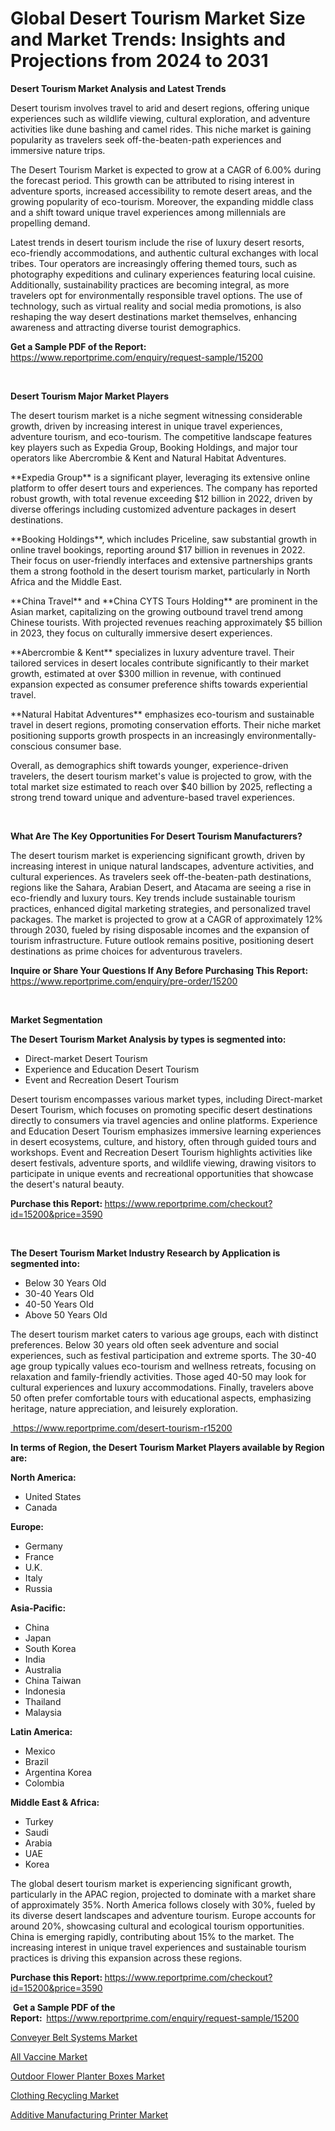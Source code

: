 <p><h1>Global Desert Tourism Market Size and Market Trends: Insights and Projections from 2024 to 2031</h1></p><p><strong>Desert Tourism Market Analysis and Latest Trends</strong></p>
<p><p>Desert tourism involves travel to arid and desert regions, offering unique experiences such as wildlife viewing, cultural exploration, and adventure activities like dune bashing and camel rides. This niche market is gaining popularity as travelers seek off-the-beaten-path experiences and immersive nature trips. </p><p>The Desert Tourism Market is expected to grow at a CAGR of 6.00% during the forecast period. This growth can be attributed to rising interest in adventure sports, increased accessibility to remote desert areas, and the growing popularity of eco-tourism. Moreover, the expanding middle class and a shift toward unique travel experiences among millennials are propelling demand. </p><p>Latest trends in desert tourism include the rise of luxury desert resorts, eco-friendly accommodations, and authentic cultural exchanges with local tribes. Tour operators are increasingly offering themed tours, such as photography expeditions and culinary experiences featuring local cuisine. Additionally, sustainability practices are becoming integral, as more travelers opt for environmentally responsible travel options. The use of technology, such as virtual reality and social media promotions, is also reshaping the way desert destinations market themselves, enhancing awareness and attracting diverse tourist demographics.</p></p>
<p><strong>Get a Sample PDF of the Report:&nbsp;</strong> <a href="https://www.reportprime.com/enquiry/request-sample/15200?utm_campaign=1837&utm_medium=2&utm_source=Github&utm_content=ia&utm_term=29112024&utm_id=desert-tourism">https://www.reportprime.com/enquiry/request-sample/15200</a></p>
<p>&nbsp;</p>
<p><strong>Desert Tourism Major Market Players</strong></p>
<p><p>The desert tourism market is a niche segment witnessing considerable growth, driven by increasing interest in unique travel experiences, adventure tourism, and eco-tourism. The competitive landscape features key players such as Expedia Group, Booking Holdings, and major tour operators like Abercrombie & Kent and Natural Habitat Adventures.</p><p>**Expedia Group** is a significant player, leveraging its extensive online platform to offer desert tours and experiences. The company has reported robust growth, with total revenue exceeding $12 billion in 2022, driven by diverse offerings including customized adventure packages in desert destinations.</p><p>**Booking Holdings**, which includes Priceline, saw substantial growth in online travel bookings, reporting around $17 billion in revenues in 2022. Their focus on user-friendly interfaces and extensive partnerships grants them a strong foothold in the desert tourism market, particularly in North Africa and the Middle East.</p><p>**China Travel** and **China CYTS Tours Holding** are prominent in the Asian market, capitalizing on the growing outbound travel trend among Chinese tourists. With projected revenues reaching approximately $5 billion in 2023, they focus on culturally immersive desert experiences.</p><p>**Abercrombie & Kent** specializes in luxury adventure travel. Their tailored services in desert locales contribute significantly to their market growth, estimated at over $300 million in revenue, with continued expansion expected as consumer preference shifts towards experiential travel.</p><p>**Natural Habitat Adventures** emphasizes eco-tourism and sustainable travel in desert regions, promoting conservation efforts. Their niche market positioning supports growth prospects in an increasingly environmentally-conscious consumer base.</p><p>Overall, as demographics shift towards younger, experience-driven travelers, the desert tourism market's value is projected to grow, with the total market size estimated to reach over $40 billion by 2025, reflecting a strong trend toward unique and adventure-based travel experiences.</p></p>
<p>&nbsp;</p>
<p><strong>What Are The Key Opportunities For Desert Tourism Manufacturers?</strong></p>
<p><p>The desert tourism market is experiencing significant growth, driven by increasing interest in unique natural landscapes, adventure activities, and cultural experiences. As travelers seek off-the-beaten-path destinations, regions like the Sahara, Arabian Desert, and Atacama are seeing a rise in eco-friendly and luxury tours. Key trends include sustainable tourism practices, enhanced digital marketing strategies, and personalized travel packages. The market is projected to grow at a CAGR of approximately 12% through 2030, fueled by rising disposable incomes and the expansion of tourism infrastructure. Future outlook remains positive, positioning desert destinations as prime choices for adventurous travelers.</p></p>
<p><strong>Inquire or Share Your Questions If Any Before Purchasing This Report:</strong> <a href="https://www.reportprime.com/enquiry/pre-order/15200?utm_campaign=1837&utm_medium=2&utm_source=Github&utm_content=ia&utm_term=29112024&utm_id=desert-tourism">https://www.reportprime.com/enquiry/pre-order/15200</a></p>
<p>&nbsp;</p>
<p><strong>Market Segmentation</strong></p>
<p><strong>The Desert Tourism Market Analysis by types is segmented into:</strong></p>
<p><ul><li>Direct-market Desert Tourism</li><li>Experience and Education Desert Tourism</li><li>Event and Recreation Desert Tourism</li></ul></p>
<p><p>Desert tourism encompasses various market types, including Direct-market Desert Tourism, which focuses on promoting specific desert destinations directly to consumers via travel agencies and online platforms. Experience and Education Desert Tourism emphasizes immersive learning experiences in desert ecosystems, culture, and history, often through guided tours and workshops. Event and Recreation Desert Tourism highlights activities like desert festivals, adventure sports, and wildlife viewing, drawing visitors to participate in unique events and recreational opportunities that showcase the desert's natural beauty.</p></p>
<p><strong>Purchase this Report:&nbsp;</strong><a href="https://www.reportprime.com/checkout?id=15200&price=3590&utm_campaign=1837&utm_medium=2&utm_source=Github&utm_content=ia&utm_term=29112024&utm_id=desert-tourism">https://www.reportprime.com/checkout?id=15200&price=3590</a></p>
<p>&nbsp;</p>
<p><strong>The Desert Tourism Market Industry Research by Application is segmented into:</strong></p>
<p><ul><li>Below 30 Years Old</li><li>30-40 Years Old</li><li>40-50 Years Old</li><li>Above 50 Years Old</li></ul></p>
<p><p>The desert tourism market caters to various age groups, each with distinct preferences. Below 30 years old often seek adventure and social experiences, such as festival participation and extreme sports. The 30-40 age group typically values eco-tourism and wellness retreats, focusing on relaxation and family-friendly activities. Those aged 40-50 may look for cultural experiences and luxury accommodations. Finally, travelers above 50 often prefer comfortable tours with educational aspects, emphasizing heritage, nature appreciation, and leisurely exploration.</p></p>
<p><a href="https://www.reportprime.com/desert-tourism-r15200?utm_campaign=1837&utm_medium=2&utm_source=Github&utm_content=ia&utm_term=29112024&utm_id=desert-tourism">&nbsp;https://www.reportprime.com/desert-tourism-r15200</a></p>
<p><strong>In terms of Region, the Desert Tourism Market Players available by Region are:</strong></p>
<p>
    <p> <strong> North America: </strong>
        <ul>
            <li>United States</li>
            <li>Canada</li>
        </ul>
        </p> 
    <p> <strong> Europe: </strong>
        <ul>
            <li>Germany</li>
            <li>France</li>
            <li>U.K.</li>
            <li>Italy</li>
            <li>Russia</li>
        </ul>
        </p> 
    <p> <strong> Asia-Pacific: </strong>
        <ul>
            <li>China</li>
            <li>Japan</li>
            <li>South Korea</li>
            <li>India</li>
            <li>Australia</li>
            <li>China Taiwan</li>
            <li>Indonesia</li>
            <li>Thailand</li>
            <li>Malaysia</li>
        </ul>
        </p> 
    <p> <strong> Latin America: </strong>
        <ul>
            <li>Mexico</li>
            <li>Brazil</li>
            <li>Argentina Korea</li>
            <li>Colombia</li>
        </ul>
        </p> 
    <p> <strong> Middle East & Africa: </strong>
        <ul>
            <li>Turkey</li>
            <li>Saudi</li>
            <li>Arabia</li>
            <li>UAE</li>
            <li>Korea</li>
        </ul>
    </p>
    </p>
<p><p>The global desert tourism market is experiencing significant growth, particularly in the APAC region, projected to dominate with a market share of approximately 35%. North America follows closely with 30%, fueled by its diverse desert landscapes and adventure tourism. Europe accounts for around 20%, showcasing cultural and ecological tourism opportunities. China is emerging rapidly, contributing about 15% to the market. The increasing interest in unique travel experiences and sustainable tourism practices is driving this expansion across these regions.</p></p>
<p><strong>Purchase this Report: </strong><a href="https://www.reportprime.com/checkout?id=15200&price=3590&utm_campaign=1837&utm_medium=2&utm_source=Github&utm_content=ia&utm_term=29112024&utm_id=desert-tourism">https://www.reportprime.com/checkout?id=15200&price=3590</a></p>
<p>&nbsp;<strong>Get a Sample PDF of the Report:&nbsp;&nbsp;</strong><a href="https://www.reportprime.com/enquiry/request-sample/15200?utm_campaign=1837&utm_medium=2&utm_source=Github&utm_content=ia&utm_term=29112024&utm_id=desert-tourism">https://www.reportprime.com/enquiry/request-sample/15200</a></p>
<p><strong></strong></p>
<p><p><a href="https://www.linkedin.com/pulse/conveyer-belt-systems-sector-surge-56-growth-roadmap-2031-cmqle?utm_campaign=1837&utm_medium=2&utm_source=Github&utm_content=ia&utm_term=29112024&utm_id=desert-tourism">Conveyer Belt Systems Market</a></p><p><a href="https://issuu.com/reportprime-2/docs/all-vaccine-market-size-2030.pptx?utm_campaign=1837&utm_medium=2&utm_source=Github&utm_content=ia&utm_term=29112024&utm_id=desert-tourism">All Vaccine Market</a></p><p><a href="https://issuu.com/reportprime-2/docs/outdoor-flower-planter-boxes-market-size-2030.pptx?utm_campaign=1837&utm_medium=2&utm_source=Github&utm_content=ia&utm_term=29112024&utm_id=desert-tourism">Outdoor Flower Planter Boxes Market</a></p><p><a href="https://github.com/tona7vba/Market-Research-Report-List-1/blob/main/clothing-recycling-market.md?utm_campaign=1837&utm_medium=2&utm_source=Github&utm_content=ia&utm_term=29112024&utm_id=desert-tourism">Clothing Recycling Market</a></p><p><a href="https://www.linkedin.com/pulse/navigating-additive-manufacturing-printer-market-expert-analysis-mhxde?utm_campaign=1837&utm_medium=2&utm_source=Github&utm_content=ia&utm_term=29112024&utm_id=desert-tourism">Additive Manufacturing Printer Market</a></p></p>